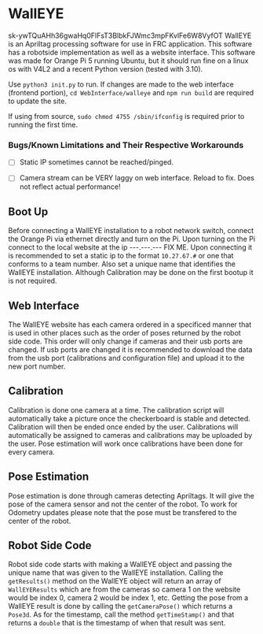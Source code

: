 # WallEYE
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
  WallEYE is an Apriltag processing software for use in FRC application. This software has a robotside implementation as well as a website interface. This software was made for Orange Pi 5 running Ubuntu, but it should run fine on a linux os with V4L2 and a recent Python version (tested with 3.10).

  Use `python3 init.py` to run. If changes are made to the web interface (frontend portion), `cd WebInterface/walleye` and `npm run build` are required to update the site.  

  If using from source, `sudo chmod 4755 /sbin/ifconfig` is required prior to running the first time.

### Bugs/Known Limitations and Their Respective Workarounds
- [ ] Static IP sometimes cannot be reached/pinged. 
- [ ] Camera stream can be VERY laggy on web interface. Reload to fix. Does not reflect actual performance!

  
## Boot Up
  Before connecting a WallEYE installation to a robot network switch, connect the Orange Pi via ethernet directly and turn on the Pi. Upon turning on the Pi connect to the local website at the ip ---.---.--- FIX ME. Upon connecting it is recommended to set a static ip to the format `10.27.67.#` or one that conforms to a team number. Also set a unique name that identifies the WallEYE installation. Although Calibration may be done on the first bootup it is not required. 
  
## Web Interface
  The WallEYE website has each camera ordered in a specificed manner that is used in other places such as the order of poses returned by the robot side code. This order will only change if cameras and their usb ports are changed. If usb ports are changed it is recommended to download the data from the usb port (calibrations and configuration file) and upload it to the new port number. 
  
## Calibration
  Calibration is done one camera at a time. The calibration script will automatically take a picture once the checkerboard is stable and detected. Calibration will then be ended once ended by the user. Calibrations will automatically be assigned to cameras and calibrations may be uploaded by the user. Pose estimation will work once calibrations have been done for every camera.
  
## Pose Estimation
  Pose estimation is done through cameras detecting Apriltags. It will give the pose of the camera sensor and not the center of the robot. To work for Odometry updates please note that the pose must be transfered to the center of the robot.
  
## Robot Side Code
  Robot side code starts with making a WallEYE object and passing the unique name that was given to the WallEYE installation. Calling the `getResults()` method on the WallEYE object will return an array of `WallEYEResults` which are from the cameras so camera 1 on the website would be index 0, camera 2 would be index 1, etc. Getting the pose from a WallEYE result is done by calling the `getCameraPose()` which returns a `Pose3d`. As for the timestamp, call the method `getTimeStamp()` and that returns a `double` that is the timestamp of when that result was sent.
